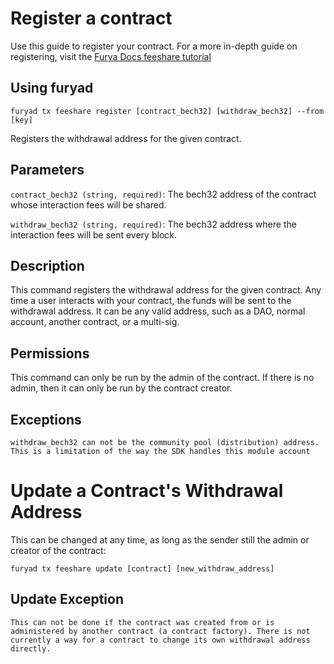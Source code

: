 # Register a contract

Use this guide to register your contract. For a more in-depth guide on registering, visit the [Furya Docs feeshare tutorial](https://docs.furya.money/develop/guides/register-feeshare)

## Using furyad

`furyad tx feeshare register [contract_bech32] [withdraw_bech32] --from [key]`

Registers the withdrawal address for the given contract.

## Parameters

`contract_bech32 (string, required)`: The bech32 address of the contract whose interaction fees will be shared.

`withdraw_bech32 (string, required)`: The bech32 address where the interaction fees will be sent every block.

## Description

This command registers the withdrawal address for the given contract. Any time a user interacts with your contract, the funds will be sent to the withdrawal address. It can be any valid address, such as a DAO, normal account, another contract, or a multi-sig.

## Permissions

This command can only be run by the admin of the contract. If there is no admin, then it can only be run by the contract creator.

## Exceptions

```text
withdraw_bech32 can not be the community pool (distribution) address. This is a limitation of the way the SDK handles this module account
```

# Update a Contract's Withdrawal Address

This can be changed at any time, as long as the sender still the admin or creator of the contract:

`furyad tx feeshare update [contract] [new_withdraw_address]`

## Update Exception

```text
This can not be done if the contract was created from or is administered by another contract (a contract factory). There is not currently a way for a contract to change its own withdrawal address directly.
```
